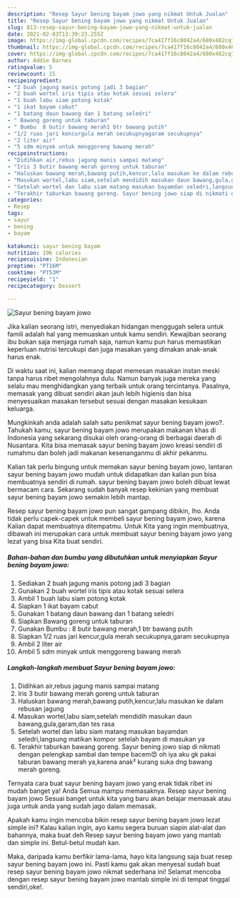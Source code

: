 ```yaml
---
description: "Resep Sayur bening bayam jowo yang nikmat Untuk Jualan"
title: "Resep Sayur bening bayam jowo yang nikmat Untuk Jualan"
slug: 813-resep-sayur-bening-bayam-jowo-yang-nikmat-untuk-jualan
date: 2021-02-03T13:39:23.255Z
image: https://img-global.cpcdn.com/recipes/7ca417f16c8042a4/680x482cq70/sayur-bening-bayam-jowo-foto-resep-utama.jpg
thumbnail: https://img-global.cpcdn.com/recipes/7ca417f16c8042a4/680x482cq70/sayur-bening-bayam-jowo-foto-resep-utama.jpg
cover: https://img-global.cpcdn.com/recipes/7ca417f16c8042a4/680x482cq70/sayur-bening-bayam-jowo-foto-resep-utama.jpg
author: Addie Barnes
ratingvalue: 5
reviewcount: 15
recipeingredient:
- "2 buah jagung manis potong jadi 3 bagian"
- "2 buah wortel iris tipis atau kotak sesuai selera"
- "1 buah labu siam potong kotak"
- "1 ikat bayam cabut"
- "1 batang daun bawang dan 1 batang seledri"
- " Bawang goreng untuk taburan"
- " Bumbu  8 butir bawang merah1 btr bawang putih"
- "1/2 ruas jari kencurgula merah secukupnyagaram secukupnya"
- "2 liter air"
- "5 sdm minyak untuk menggoreng bawang merah"
recipeinstructions:
- "Didihkan air,rebus jagung manis sampai matang"
- "Iris 3 butir bawang merah goreng untuk taburan"
- "Haluskan bawang merah,bawang putih,kencur,lalu masukan ke dalam rebusan jagung"
- "Masukan wortel,labu siam,setelah mendidih masukan daun bawang,gula,garam,dan tes rasa"
- "Setelah wortel dan labu siam matang masukan bayamdan seledri,langsung matikan kompor setelah bayam di masukan ya"
- "Terakhir taburkan bawang goreng. Sayur bening jowo siap di nikmati dengan pelengkap sambal dan tempe bacem😍 oh iya aku gk pakai taburan bawang merah ya,karena anak² kurang suka dng bawang merah goreng."
categories:
- Resep
tags:
- sayur
- bening
- bayam

katakunci: sayur bening bayam 
nutrition: 196 calories
recipecuisine: Indonesian
preptime: "PT16M"
cooktime: "PT53M"
recipeyield: "1"
recipecategory: Dessert

---
```



![Sayur bening bayam jowo](https://img-global.cpcdn.com/recipes/7ca417f16c8042a4/680x482cq70/sayur-bening-bayam-jowo-foto-resep-utama.jpg)

Jika kalian seorang istri, menyediakan hidangan menggugah selera untuk famili adalah hal yang memuaskan untuk kamu sendiri. Kewajiban seorang ibu bukan saja menjaga rumah saja, namun kamu pun harus memastikan keperluan nutrisi tercukupi dan juga masakan yang dimakan anak-anak harus enak.

Di waktu  saat ini, kalian memang dapat memesan masakan instan meski tanpa harus ribet mengolahnya dulu. Namun banyak juga mereka yang selalu mau menghidangkan yang terbaik untuk orang tercintanya. Pasalnya, memasak yang dibuat sendiri akan jauh lebih higienis dan bisa menyesuaikan masakan tersebut sesuai dengan masakan kesukaan keluarga. 



Mungkinkah anda adalah salah satu penikmat sayur bening bayam jowo?. Tahukah kamu, sayur bening bayam jowo merupakan makanan khas di Indonesia yang sekarang disukai oleh orang-orang di berbagai daerah di Nusantara. Kita bisa memasak sayur bening bayam jowo kreasi sendiri di rumahmu dan boleh jadi makanan kesenanganmu di akhir pekanmu.

Kalian tak perlu bingung untuk memakan sayur bening bayam jowo, lantaran sayur bening bayam jowo mudah untuk didapatkan dan kalian pun bisa membuatnya sendiri di rumah. sayur bening bayam jowo boleh dibuat lewat bermacam cara. Sekarang sudah banyak resep kekinian yang membuat sayur bening bayam jowo semakin lebih mantap.

Resep sayur bening bayam jowo pun sangat gampang dibikin, lho. Anda tidak perlu capek-capek untuk membeli sayur bening bayam jowo, karena Kalian dapat membuatnya ditempatmu. Untuk Kita yang ingin membuatnya, dibawah ini merupakan cara untuk membuat sayur bening bayam jowo yang lezat yang bisa Kita buat sendiri.

<!--inarticleads1-->

##### Bahan-bahan dan bumbu yang dibutuhkan untuk menyiapkan Sayur bening bayam jowo:

1. Sediakan 2 buah jagung manis potong jadi 3 bagian
1. Gunakan 2 buah wortel iris tipis atau kotak sesuai selera
1. Ambil 1 buah labu siam potong kotak
1. Siapkan 1 ikat bayam cabut
1. Gunakan 1 batang daun bawang dan 1 batang seledri
1. Siapkan  Bawang goreng untuk taburan
1. Gunakan  Bumbu : 8 butir bawang merah,1 btr bawang putih
1. Siapkan 1/2 ruas jari kencur,gula merah secukupnya,garam secukupnya
1. Ambil 2 liter air
1. Ambil 5 sdm minyak untuk menggoreng bawang merah




<!--inarticleads2-->

##### Langkah-langkah membuat Sayur bening bayam jowo:

1. Didihkan air,rebus jagung manis sampai matang
1. Iris 3 butir bawang merah goreng untuk taburan
1. Haluskan bawang merah,bawang putih,kencur,lalu masukan ke dalam rebusan jagung
1. Masukan wortel,labu siam,setelah mendidih masukan daun bawang,gula,garam,dan tes rasa
1. Setelah wortel dan labu siam matang masukan bayamdan seledri,langsung matikan kompor setelah bayam di masukan ya
1. Terakhir taburkan bawang goreng. Sayur bening jowo siap di nikmati dengan pelengkap sambal dan tempe bacem😍 oh iya aku gk pakai taburan bawang merah ya,karena anak² kurang suka dng bawang merah goreng.




Ternyata cara buat sayur bening bayam jowo yang enak tidak ribet ini mudah banget ya! Anda Semua mampu memasaknya. Resep sayur bening bayam jowo Sesuai banget untuk kita yang baru akan belajar memasak atau juga untuk anda yang sudah jago dalam memasak.

Apakah kamu ingin mencoba bikin resep sayur bening bayam jowo lezat simple ini? Kalau kalian ingin, ayo kamu segera buruan siapin alat-alat dan bahannya, maka buat deh Resep sayur bening bayam jowo yang mantab dan simple ini. Betul-betul mudah kan. 

Maka, daripada kamu berfikir lama-lama, hayo kita langsung saja buat resep sayur bening bayam jowo ini. Pasti kamu gak akan menyesal sudah buat resep sayur bening bayam jowo nikmat sederhana ini! Selamat mencoba dengan resep sayur bening bayam jowo mantab simple ini di tempat tinggal sendiri,oke!.

